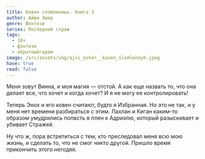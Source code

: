 ```yaml
---
title: Ковен сломленных. Книга 3
author: Айви Эшер
genre: Фэнтези
series: Последний страж
tags:
  - 18+
  - фэнтези
  - обратныйгарем
image: /src/assets/img/ajvi_esher__koven_slomlennyh.jpeg
have: true
read: false
---
```

Меня зовут Винна, и моя магия — отстой. А как еще назвать то, что она делает все, что хочет и когда хочет? И я не могу ее контролировать!

Теперь Энох и его ковен считают, будто я Избранная. Но это не так, и у меня нет времени разбираться с этим. Лахлан и Киган каким-то образом умудрились попасть в плен к Адриэлю, который разыскивает и убивает Стражей.

Ну что ж, пора встретиться с тем, кто преследовал меня всю мою жизнь, и сделать то, что не смог никто другой. Пришло время прикончить этого негодяя.
